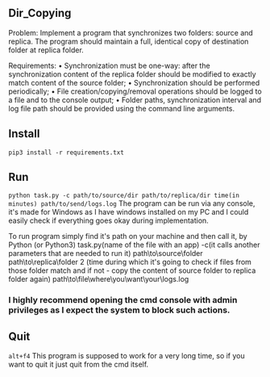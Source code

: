 ## Dir_Copying

Problem:
Implement a program that synchronizes two folders: source and replica. The program should maintain a full, identical copy of destination folder at replica folder.

Requirements:
•	Synchronization must be one-way: after the synchronization content of the replica folder should be modified to exactly match content of the source folder;
•	Synchronization should be performed periodically;
•	File creation/copying/removal operations should be logged to a file and to the console output;
•	Folder paths, synchronization interval and log file path should be provided using the command line arguments.
## Install
`pip3 install -r requirements.txt`
## Run
`python task.py -c path/to/source/dir path/to/replica/dir time(in minutes) path/to/send/logs.log`
The program can be run via any console, it's made for Windows as I have windows installed on my PC and I could easily check if everything goes okay during implementation.

To run program simply find it's path on your machine and then call it, by Python (or Python3) task.py(name of the file with an app) -c(it calls another parameters that are needed to run it) path\to\source\folder path\to\replica\folder 2 (time during which it's going to check if files from those folder match and if not - copy the content of source folder to replica folder again) path\to\file\where\you\want\your\logs.log

### I highly recommend opening the cmd console with admin privileges as I expect the system to block such actions.

## Quit
`alt+f4`
This program is supposed to work for a very long time, so if you want to quit it just quit from the cmd itself.
